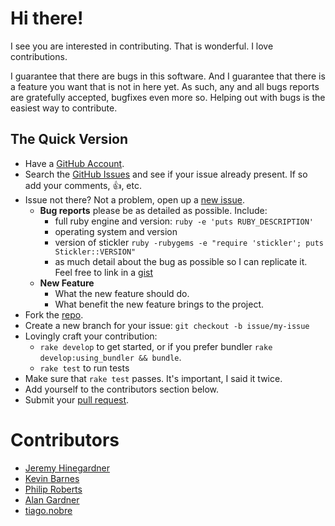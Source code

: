 # Hi there!

I see you are interested in contributing. That is wonderful. I love
contributions.

I guarantee that there are bugs in this software. And I guarantee that there is
a feature you want that is not in here yet. As such, any and all bugs reports
are gratefully accepted, bugfixes even more so. Helping out with bugs is the
easiest way to contribute.


## The Quick Version

* Have a [GitHub Account][].
* Search the [GitHub Issues][] and see if your issue already present. If so
  add your comments, :thumbsup:, etc.
* Issue not there? Not a problem, open up a [new issue][].
    * **Bug reports** please be as detailed as possible. Include:
        * full ruby engine and version: `ruby -e 'puts RUBY_DESCRIPTION'`
        * operating system and version
        * version of stickler `ruby -rubygems -e "require 'stickler'; puts Stickler::VERSION"`
        * as much detail about the bug as possible so I can replicate it. Feel free
          to link in a [gist][]
    * **New Feature**
        * What the new feature should do.
        * What benefit the new feature brings to the project.
* Fork the [repo][].
* Create a new branch for your issue: `git checkout -b issue/my-issue`
* Lovingly craft your contribution:
    * `rake develop` to get started, or if you prefer bundler `rake develop:using_bundler && bundle`.
    * `rake test` to run tests
* Make sure that `rake test` passes. It's important, I said it twice.
* Add yourself to the contributors section below.
* Submit your [pull request][].

# Contributors

* [Jeremy Hinegardner](https://github.com/copiousfreetime)
* [Kevin Barnes](https://github.com/vinbarnes)
* [Philip Roberts](https://github.com/latentflip)
* [Alan Gardner](https://github.com/urfolomeus)
* [tiago.nobre](https://github.com/macwadu)

[GitHub Account]: https://github.com/signup/free "GitHub Signup"
[GitHub Issues]:  https://github.com/copiousfreetime/stickler/issues "Stickler Issues"
[new issue]:      https://github.com/copiousfreetime/stickler/issues/new "New Stickler Issue"
[gist]:           https://gist.github.com/ "New Gist"
[repo]:           https://github.com/copiousfreetime/stickler "Stickler Repo"
[pull request]:   https://help.github.com/articles/using-pull-requests "Using Pull Requests"

